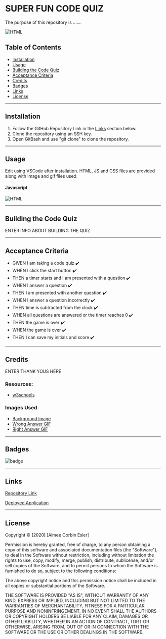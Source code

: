 # SUPER FUN CODE QUIZ
The purpose of this repository is .......

![HTML](######)

## Table of Contents
* [Installation](#installation)
* [Usage](#Usage)
* [Building the Code Quiz](#building-the-code-quiz)
* [Acceptance Criteria](#acceptance-criteria)
* [Credits](#credits)
* [Badges](#badges)
* [Links](#Links)
* [License](#license)

-----

## Installation
1. Follow the GitHub Repository Link in the [Links](#Links) section below.
1. Clone the repository using an SSH key.
1. Open GitBash and use "git clone" to clone the repository.

-----

## Usage
Edit using VSCode after [installation](#installation). HTML, JS and CSS files are provided along with image and gif files used.

#### Javascript

![HTML](#####)

-----

## Building the Code Quiz

ENTER INFO ABOUT BUILDING THE QUIZ

-----

## Acceptance Criteria

* GIVEN I am taking a code quiz :heavy_check_mark:
* WHEN I click the start button :heavy_check_mark:
* THEN a timer starts and I am presented with a question :heavy_check_mark:
* WHEN I answer a question :heavy_check_mark:
* THEN I am presented with another question :heavy_check_mark:
* WHEN I answer a question incorrectly :heavy_check_mark:
* THEN time is subtracted from the clock :heavy_check_mark:
* WHEN all questions are answered or the timer reaches 0 :heavy_check_mark:
* THEN the game is over :heavy_check_mark:
* WHEN the game is over :heavy_check_mark:
* THEN I can save my initials and score :heavy_check_mark:

-----

## Credits
ENTER THANK YOUS HERE

### Resources:

* [w3schools](https://www.w3schools.com)

### Images Used
* [Background Image]()
* [Wrong Answer GIF]()
* [Right Answer GIF]()


-----

## Badges
![badge](https://img.shields.io/github/issues-raw/aimeecesler/super-fun-code-quiz)

-----

## Links
[Repository Link](https://github.com/aimeecesler/super-fun-code-quiz)

[Deployed Application](https://aimeecesler.github.io/super-fun-code-quiz/)

-----

## License
Copyright &copy; [2020] [Aimee Corbin Esler]

Permission is hereby granted, free of charge, to any person obtaining a copy
of this software and associated documentation files (the "Software"), to deal
in the Software without restriction, including without limitation the rights
to use, copy, modify, merge, publish, distribute, sublicense, and/or sell
copies of the Software, and to permit persons to whom the Software is
furnished to do so, subject to the following conditions:

The above copyright notice and this permission notice shall be included in all
copies or substantial portions of the Software.

THE SOFTWARE IS PROVIDED "AS IS", WITHOUT WARRANTY OF ANY KIND, EXPRESS OR
IMPLIED, INCLUDING BUT NOT LIMITED TO THE WARRANTIES OF MERCHANTABILITY,
FITNESS FOR A PARTICULAR PURPOSE AND NONINFRINGEMENT. IN NO EVENT SHALL THE
AUTHORS OR COPYRIGHT HOLDERS BE LIABLE FOR ANY CLAIM, DAMAGES OR OTHER
LIABILITY, WHETHER IN AN ACTION OF CONTRACT, TORT OR OTHERWISE, ARISING FROM,
OUT OF OR IN CONNECTION WITH THE SOFTWARE OR THE USE OR OTHER DEALINGS IN THE
SOFTWARE.